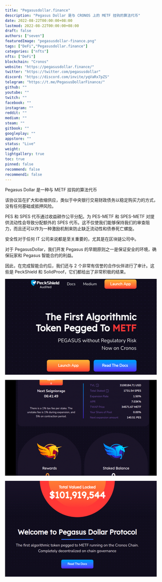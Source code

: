 ```yaml
---
title: "Pegasusdollar.finance"
description: "Pegasus Dollar 是与 CRONOS 上的 METF 挂钩的算法代币"
date: 2022-08-22T00:00:00+08:00
lastmod: 2022-08-22T00:00:00+08:00
draft: false
authors: ["seven"]
featuredImage: "pegasusdollar-finance.png"
tags: ["DeFi","Pegasusdollar.finance"]
categories: ["nfts"]
nfts: ["DeFi"]
blockchain: "Cronos"
website: "https://pegasusdollar.finance/"
twitter: "https://twitter.com/pegasusdollar"
discord: "https://discord.com/invite/yqVaRx7pZS"
telegram: "https://t.me/PegasusDollarFinance/"
github: ""
youtube: ""
twitch: ""
facebook: ""
instagram: ""
reddit: ""
medium: ""
steam: ""
gitbook: ""
googleplay: ""
appstore: ""
status: "Live"
weight: 
lightgallery: true
toc: true
pinned: false
recommend: false
recommend1: false
---
```

Pegasus Dollar 是一种与 METF 挂钩的算法代币

该协议旨在扩大和收缩供应，类似于中央银行交易财政债务以稳定购买力的方式，没有任何基础或抵押风险。

PES 和 SPES 代币通过收益耕作公平分配。为 PES-METF 和 SPES-METF 对提供流动性会导致分配额外的 SPES 代币。这不仅使我们能够保持我们的审查阻力，而且还可以作为一种激励机制来防止缺乏流动性和债券死亡螺旋。

安全性对于任何 IT 公司来说都是至关重要的，尤其是在区块链公司中。

对于 PegasusDollar，我们开发 Pegasus 的早期原则之一是保证安全的环境，确保玩家和 Pegasus 智能合约的利益。

因此，在完成智能合约后，我们还与 2 个非常有信誉的合作伙伴进行了审计。这些是 PeckShield 和 SolidProof，它们都给出了非常积极的结果。

![1](1661156939398.jpg)

![2](1661156956802.jpg)

![3](1661156971290.jpg)
